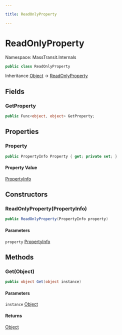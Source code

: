 ```yaml
---

title: ReadOnlyProperty

---
```


# ReadOnlyProperty

Namespace: MassTransit.Internals

```csharp
public class ReadOnlyProperty
```

Inheritance [Object](https://learn.microsoft.com/en-us/dotnet/api/system.object) → [ReadOnlyProperty](../masstransit-internals/readonlyproperty)

## Fields

### **GetProperty**

```csharp
public Func<object, object> GetProperty;
```

## Properties

### **Property**

```csharp
public PropertyInfo Property { get; private set; }
```

#### Property Value

[PropertyInfo](https://learn.microsoft.com/en-us/dotnet/api/system.reflection.propertyinfo)<br/>

## Constructors

### **ReadOnlyProperty(PropertyInfo)**

```csharp
public ReadOnlyProperty(PropertyInfo property)
```

#### Parameters

`property` [PropertyInfo](https://learn.microsoft.com/en-us/dotnet/api/system.reflection.propertyinfo)<br/>

## Methods

### **Get(Object)**

```csharp
public object Get(object instance)
```

#### Parameters

`instance` [Object](https://learn.microsoft.com/en-us/dotnet/api/system.object)<br/>

#### Returns

[Object](https://learn.microsoft.com/en-us/dotnet/api/system.object)<br/>
